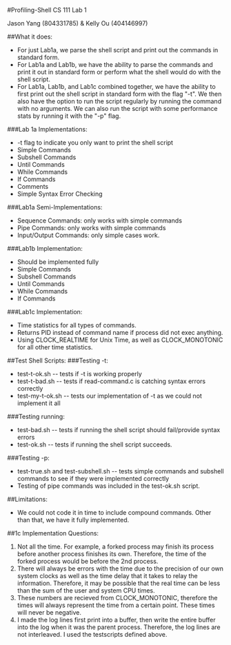 #Profiling-Shell CS 111 Lab 1

Jason Yang (804331785) & Kelly Ou (404146997)

##What it does:
- For just Lab1a, we parse the shell script and print out the commands in standard form.
- For Lab1a and Lab1b, we have the ability to parse the commands and print it out in standard form or perform what the shell would do with the shell script.
- For Lab1a, Lab1b, and Lab1c combined together, we have the ability to first print out the shell script in standard form with the flag "-t". We then also have the option to run the script regularly by running the command with no arguments. We can also run the script with some performance stats by running it with the "-p" flag.

###Lab 1a Implementations:
- -t flag to indicate you only want to print the shell script
- Simple Commands
- Subshell Commands
- Until Commands
- While Commands
- If Commands
- Comments
- Simple Syntax Error Checking

###Lab1a Semi-Implementations:
- Sequence Commands: only works with simple commands
- Pipe Commands: only works with simple commands
- Input/Output Commands: only simple cases work.

###Lab1b Implementation:
- Should be implemented fully
- Simple Commands
- Subshell Commands
- Until Commands
- While Commands
- If Commands

###Lab1c Implementation:
- Time statistics for all types of commands.
- Returns PID instead of command name if process did not exec anything.
- Using CLOCK_REALTIME for Unix Time, as well as CLOCK_MONOTONIC for all other time statistics.

##Test Shell Scripts:
###Testing -t:
- test-t-ok.sh -- tests if -t is working properly
- test-t-bad.sh -- tests if read-command.c is catching syntax errors correctly
- test-my-t-ok.sh -- tests our implementation of -t as we could not implement it all

###Testing running:
- test-bad.sh -- tests if running the shell script should fail/provide syntax errors
- test-ok.sh -- tests if running the shell script succeeds.

###Testing -p:
- test-true.sh and test-subshell.sh -- tests simple commands and subshell commands to see if they were implemented correctly
- Testing of pipe commands was included in the test-ok.sh script.

##Limitations:
- We could not code it in time to include compound commands. Other than that, we have it fully implemented.

##1c Implementation Questions:
1. Not all the time. For example, a forked process may finish its process before another process finishes its own. Therefore, the time of the forked process would be before the 2nd process.
2. There will always be errors with the time due to the precision of our own system clocks as well as the time delay that it takes to relay the information. Therefore, it may be possible that the real time can be less than the sum of the user and system CPU times.
3. These numbers are recieved from CLOCK_MONOTONIC, therefore the times will always represent the time from a certain point. These times will never be negative.
4. I made the log lines first print into a buffer, then write the entire buffer into the log when it was the parent process. Therefore, the log lines are not interleaved. I used the testscripts defined above.
